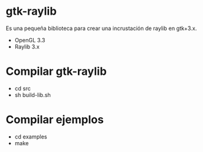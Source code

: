 # gtk-raylib
Es una pequeña biblioteca para crear una incrustación de raylib en gtk+3.x.

- OpenGL 3.3
- Raylib 3.x

# Compilar gtk-raylib

- cd src
- sh build-lib.sh

# Compilar ejemplos

- cd examples
- make
